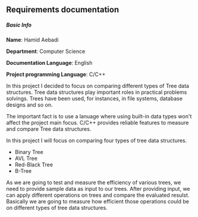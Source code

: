 ## Requirements documentation


##### Basic Info

**Name**: Hamid Aebadi

**Department**: Computer Science

**Documentation Language**: English

**Project programming Language**: C/C++


In this project I decided to focus on comparing different
types of Tree data structures. Tree data structures play
important roles in practical problems solvings. Trees have
been used, for instances, in file systems, database designs
and so on. 

The important fact is to use a lanuage where using built-in data types
won't affect the project main focus. C/C++ provides reliable features
to measure and compare Tree data structures.

In this project I will focus on comparing four types of 
tree data structures.
 
 * Binary Tree
 * AVL Tree
 * Red-Black Tree
 * B-Tree

As we are going to test and measure the efficiency of various trees,
we need to provide sample data as input to our trees. After providing input,
we can apply different operations on trees and compare the evaluated resulst.
Basically we are going to measure how efficient those operations could be
on different types of tree data structures.